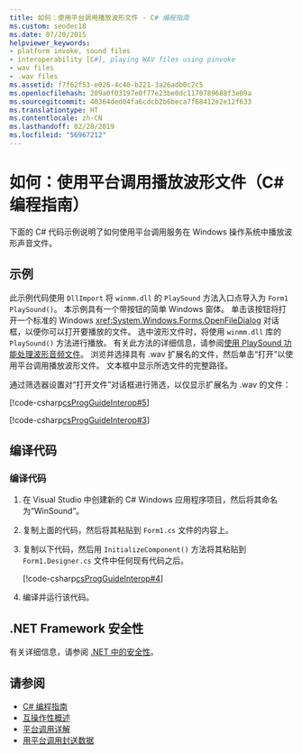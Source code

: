 ```yaml
---
title: 如何：使用平台调用播放波形文件 - C# 编程指南
ms.custom: seodec18
ms.date: 07/20/2015
helpviewer_keywords:
- platform invoke, sound files
- interoperability [C#], playing WAV files using pinvoke
- wav files
- .wav files
ms.assetid: f7f62f53-e026-4c40-b221-3a26adb0c2c5
ms.openlocfilehash: 209a0f03197e0f77e23be0dc1170789688f3e09a
ms.sourcegitcommit: 40364ded04fa6cdcb2b6beca7f68412e2e12f633
ms.translationtype: HT
ms.contentlocale: zh-CN
ms.lasthandoff: 02/28/2019
ms.locfileid: "56967212"
---
```

# <a name="how-to-use-platform-invoke-to-play-a-wave-file-c-programming-guide"></a>如何：使用平台调用播放波形文件（C# 编程指南）
下面的 C# 代码示例说明了如何使用平台调用服务在 Windows 操作系统中播放波形声音文件。  
  
## <a name="example"></a>示例  
 此示例代码使用 `DllImport` 将 `winmm.dll` 的 `PlaySound` 方法入口点导入为 `Form1 PlaySound()`。 本示例具有一个带按钮的简单 Windows 窗体。 单击该按钮将打开一个标准的 Windows <xref:System.Windows.Forms.OpenFileDialog> 对话框，以便你可以打开要播放的文件。 选中波形文件时，将使用 `winmm.dll` 库的 `PlaySound()` 方法进行播放。 有关此方法的详细信息，请参阅[使用 PlaySound 功能处理波形音频文件](https://docs.microsoft.com/windows/desktop/multimedia/using-playsound-to-play-waveform-audio-files)。 浏览并选择具有 .wav 扩展名的文件，然后单击“打开”以使用平台调用播放波形文件。 文本框中显示所选文件的完整路径。  
  
 通过筛选器设置对“打开文件”对话框进行筛选，以仅显示扩展名为 .wav 的文件：  
  
 [!code-csharp[csProgGuideInterop#5](~/samples/snippets/csharp/VS_Snippets_VBCSharp/csProgGuideInterop/CS/WinSound.cs#5)]  
  
 [!code-csharp[csProgGuideInterop#3](~/samples/snippets/csharp/VS_Snippets_VBCSharp/csProgGuideInterop/CS/WinSound.cs#3)]  
  
## <a name="compiling-the-code"></a>编译代码  
  
### <a name="to-compile-the-code"></a>编译代码  
  
1.  在 Visual Studio 中创建新的 C# Windows 应用程序项目，然后将其命名为“WinSound”。  
  
2.  复制上面的代码，然后将其粘贴到 `Form1.cs` 文件的内容上。  
  
3.  复制以下代码，然后用 `InitializeComponent()` 方法将其粘贴到 `Form1.Designer.cs` 文件中任何现有代码之后。  
  
     [!code-csharp[csProgGuideInterop#4](~/samples/snippets/csharp/VS_Snippets_VBCSharp/csProgGuideInterop/CS/WinSound.cs#4)]  
  
4.  编译并运行该代码。  
  
## <a name="net-framework-security"></a>.NET Framework 安全性  
 有关详细信息，请参阅 [ .NET 中的安全性](../../../standard/security/index.md)。  
  
## <a name="see-also"></a>请参阅

- [C# 编程指南](../../../csharp/programming-guide/index.md)
- [互操作性概述](../../../csharp/programming-guide/interop/interoperability-overview.md)
- [平台调用详解](../../../framework/interop/consuming-unmanaged-dll-functions.md#a-closer-look-at-platform-invoke)
- [用平台调用封送数据](../../../framework/interop/marshaling-data-with-platform-invoke.md)

